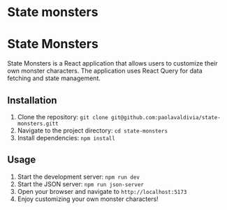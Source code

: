 # State monsters

# State Monsters

State Monsters is a React application that allows users to customize their own monster characters. The application uses React Query for data fetching and state management.

## Installation

1. Clone the repository: `git clone git@github.com:paolavaldivia/state-monsters.gitt`
2. Navigate to the project directory: `cd state-monsters`
3. Install dependencies: `npm install`

## Usage

1. Start the development server: `npm run dev`
2. Start the JSON server: `npm run json-server`
3. Open your browser and navigate to `http://localhost:5173`
4. Enjoy customizing your own monster characters!
